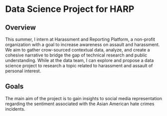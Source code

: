 
# Data Science Project for HARP

## Overview

This summer, I intern at Harassment and Reporting Platform, a non-profit organization with a goal to increase awareness 
on assault and harassment. We aim to gather crow-sourced contextual data, analyze, and create a cohesive narrative
to bridge the gap of technical research and public understanding. While at the data team, I can explore and 
propose a data science project to research a topic related to harassment and assault of personal interest.

## Goals

The main aim of the project is to gain insights to social media representation regarding the sentiment associated with 
the Asian American hate crimes incidents.
